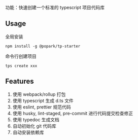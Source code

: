功能：快速创建一个标准的 typescript 项目代码库

## Usage

全局安装

```
npm install -g @popark/tp-starter
```

命令行创建项目

```
tps create xxx
```

## Features

1. 使用 webpack/rollup 打包
2. 使用 typescript 生成 d.ts 文件
3. 使用 eslint, prettier 规范代码
4. 使用 husky, lint-staged, pre-commit 进行代码提交检查修正
5. 使用 typedoc 生成文档
6. 自动初始化 git 代码库
7. 自动安装依赖库
